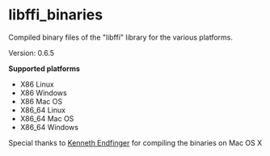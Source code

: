 libffi_binaries
=====

Compiled binary files of the "libffi" library for the various platforms.

Version: 0.6.5

**Supported platforms**  

- X86 Linux
- X86 Windows
- X86 Mac OS
- X86_64 Linux
- X86_64 Mac OS
- X86_64 Windows

Special thanks to [Kenneth Endfinger](https://github.com/kaendfinger) for compiling the binaries on Mac OS X
